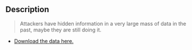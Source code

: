 ## Description

>Attackers have hidden information in a very large mass of data in the past, maybe they are still doing it.

+ [Download the data here.](https://github.com/AhmedMoFawzy/Forensics-Challenges/blob/main/PicoCTF%202022/Lookey%20here/anthem.flag.txt)
